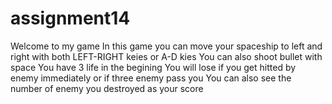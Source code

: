# assignment14

Welcome to my game 
In this game you can move your spaceship to left and right with both LEFT-RIGHT keies or A-D kies
You can also shoot bullet with space
You have 3 life in the begining
You will lose if you get hitted by enemy immediately or if three enemy pass you 
You can also see the number of enemy you destroyed as your score